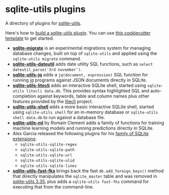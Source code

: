 # sqlite-utils plugins

A directory of plugins for [sqlite-utils](https://sqlite-utils.datasette.io/).

Here's how to [build a sqlite-utils plugin](https://sqlite-utils.datasette.io/en/stable/plugins.html#building-a-plugin). You can use [this cookiecutter template](https://github.com/simonw/sqlite-utils-plugin) to get started.

- **[sqlite-migrate](https://github.com/simonw/sqlite-migrate)** is an experimental migrations system for managing database changes, built on top of `sqlite-utils` and applied using the `sqlite-utils migrate` command.
- **[sqlite-utils-dateutil](https://github.com/simonw/sqlite-utils-dateutil)** adds date utility SQL functions, such as `select dateutil_parse('3rd november')`.
- **[sqlite-utils-jq](https://github.com/simonw/sqlite-utils-jq)** adds a `jq(document, expression)` SQL function for running [jq](https://jqlang.github.io/jq/) programs against JSON documents directly in SQLite.
- **[sqlite-utils-litecli](https://github.com/simonw/sqlite-utils-litecli)** adds an interactive SQLite shell, started using `sqlite-utils litecli data.db`. This provides syntax highlighted SQL and auto-completion against keywords, table and column names plus other features provided by the [litecli](https://github.com/dbcli/litecli) project.
- **[sqlite-utils-shell](https://github.com/simonw/sqlite-utils-shell)** adds a more basic interactive SQLite shell, started using `sqlite-utils shell` for an in-memory database or `sqlite-utils shell data.db` to run against a database file.
- **[sqlite-utils-ml](https://github.com/rclement/sqlite-utils-ml)** by Romain Clement adds a family of functions for training machine learning models and running predictions directly in SQLite.
- Alex Garcia released the following plugins for his [family of SQLite extensions](https://github.com/asg017/sqlite-ecosystem):
  - `sqlite-utils-sqlite-regex`
  - `sqlite-utils-sqlite-path`
  - `sqlite-utils-sqlite-url`
  - `sqlite-utils-sqlite-ulid`
  - `sqlite-utils-sqlite-lines`
- **[sqlite-utils-fast-fks](https://github.com/simonw/sqlite-utils-fast-fks)** brings back the fast `db.add_foreign_keys()` method that directly manipulates the `sqlite_master` table and was removed in [sqlite-utils 3.35](https://sqlite-utils.datasette.io/en/stable/changelog.html#v3-35), plus adds a `sqlite-utils fast-fks` command for executing that from the command-line.
